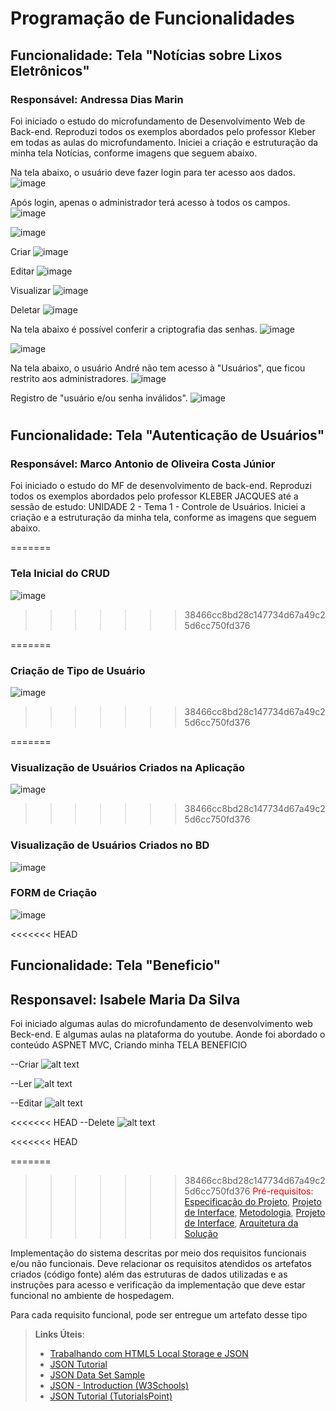 # Programação de Funcionalidades


## Funcionalidade: Tela "Notícias sobre Lixos Eletrônicos"

### Responsável: Andressa Dias Marin

Foi iniciado o estudo do microfundamento de Desenvolvimento Web de Back-end. Reproduzi todos os exemplos abordados pelo professor Kleber em todas as aulas do microfundamento. Iniciei a criação e estruturação da minha tela Notícias, conforme imagens que seguem abaixo.

Na tela abaixo, o usuário deve fazer login para ter acesso aos dados.
![image](https://github.com/user-attachments/assets/42e3aa4f-6020-42b1-af4f-a8105d535bc4)


Após login, apenas o administrador terá acesso à todos os campos.
![image](https://github.com/user-attachments/assets/2dcd4ff1-b56b-4b01-9439-f731ceb2c597)

![image](https://github.com/user-attachments/assets/566b4ded-c6ab-47c9-a8e4-572281f48d66)

Criar
![image](https://github.com/user-attachments/assets/762ca423-8f4a-4855-9814-a1bfa1bab85d)

Editar
![image](https://github.com/user-attachments/assets/a2a4fecf-ed3d-4c66-b1bf-580c51949249)

Visualizar
![image](https://github.com/user-attachments/assets/b0e9822a-880b-4f2e-b1d9-a31186d21328)

Deletar
![image](https://github.com/user-attachments/assets/62ccb867-a674-4275-b585-b9f194c7e928)


Na tela abaixo é possível conferir a criptografia das senhas.
![image](https://github.com/user-attachments/assets/bdda7cdb-54dc-4132-836f-b55c84760dd7)

![image](https://github.com/user-attachments/assets/820c9c91-d6ce-48bc-b555-4bc0c70a1948)

Na tela abaixo, o usuário André não tem acesso à "Usuários", que ficou restrito aos administradores.
![image](https://github.com/user-attachments/assets/96cc6e3a-719b-4706-a90a-9812bcee5bf1)

Registro de "usuário e/ou senha inválidos".
![image](https://github.com/user-attachments/assets/de8f596a-31ed-4d3a-8c36-83a9cc3f440e)

#
## Funcionalidade: Tela "Autenticação de Usuários"
### Responsável: Marco Antonio de Oliveira Costa Júnior

Foi iniciado o estudo do MF de desenvolvimento de back-end. Reproduzi todos os exemplos abordados pelo professor KLEBER JACQUES até a sessão de estudo: UNIDADE 2 - Tema 1 - Controle de Usuários. Iniciei a criação e a estruturação da minha tela, conforme as imagens que seguem abaixo.


=======
### Tela Inicial do CRUD
![image](img/usercap1.PNG)
>>>>>>> 38466cc8bd28c147734d67a49c25d6cc750fd376


=======
### Criação de Tipo de Usuário
![image](img/usercap2.PNG)
>>>>>>> 38466cc8bd28c147734d67a49c25d6cc750fd376


=======
### Visualização de Usuários Criados na Aplicação
![image](img/usercap4.PNG)
>>>>>>> 38466cc8bd28c147734d67a49c25d6cc750fd376


### Visualização de Usuários Criados no BD
![image](img/usercap5.PNG)

### FORM de Criação
![image](img/usercap3.PNG)




<<<<<<< HEAD
## Funcionalidade: Tela "Beneficio"

## Responsavel: Isabele Maria Da Silva 


Foi iniciado algumas aulas do microfundamento de desenvolvimento web Beck-end. E algumas aulas na plataforma do youtube. Aonde foi abordado o conteúdo ASPNET MVC, Criando minha TELA BENEFICIO


--Criar
![alt text](image.png)

--Ler
![alt text](image-1.png)

--Editar
![alt text](image-2.png)

<<<<<<< HEAD
--Delete
![alt text](image-3.png)



















<<<<<<< HEAD


=======







>>>>>>> 38466cc8bd28c147734d67a49c25d6cc750fd376
<span style="color:red">Pré-requisitos: <a href="2-Especificação do Projeto.md"> Especificação do Projeto</a></span>, <a href="3-Projeto de Interface.md"> Projeto de Interface</a>, <a href="4-Metodologia.md"> Metodologia</a>, <a href="3-Projeto de Interface.md"> Projeto de Interface</a>, <a href="5-Arquitetura da Solução.md"> Arquitetura da Solução</a>

Implementação do sistema descritas por meio dos requisitos funcionais e/ou não funcionais. Deve relacionar os requisitos atendidos os artefatos criados (código fonte) além das estruturas de dados utilizadas e as instruções para acesso e verificação da implementação que deve estar funcional no ambiente de hospedagem.

Para cada requisito funcional, pode ser entregue um artefato desse tipo

> **Links Úteis**:
>
> - [Trabalhando com HTML5 Local Storage e JSON](https://www.devmedia.com.br/trabalhando-com-html5-local-storage-e-json/29045)
> - [JSON Tutorial](https://www.w3resource.com/JSON)
> - [JSON Data Set Sample](https://opensource.adobe.com/Spry/samples/data_region/JSONDataSetSample.html)
> - [JSON - Introduction (W3Schools)](https://www.w3schools.com/js/js_json_intro.asp)
> - [JSON Tutorial (TutorialsPoint)](https://www.tutorialspoint.com/json/index.htm)
